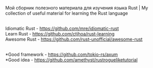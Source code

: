 Мой сборник полезного материала для изучения языка Rust | My collection of useful material for learning the Rust language <br><br>

Idiomatic Rust - https://github.com/mre/idiomatic-rust <br> 
Learn Rust - https://github.com/ctjhoa/rust-learning <br>
Awesome Rust - https://github.com/rust-unofficial/awesome-rust <br><br>

*Good framework - https://github.com/tokio-rs/axum <br>
*Good idea - https://github.com/amethyst/rustrogueliketutorial
